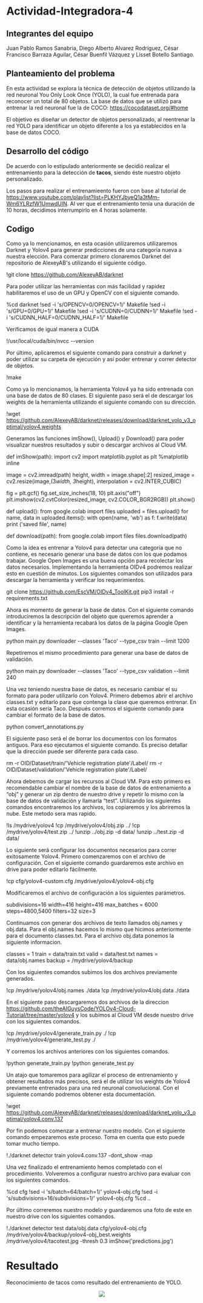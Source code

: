 # Actividad-Integradora-4
## Integrantes del equipo
Juan Pablo Ramos Sanabria, 
Diego Alberto Alvarez Rodríguez, 
César Francisco Barraza Aguilar, 
César Buenfil Vázquez y 
Lisset Botello Santiago.

## Planteamiento del problema 
En esta actividad se explora la técnica de detección de objetos utilizando la red neuronal You Only Look Once (YOLO), la cual fue entrenada para reconocer un total de 80 objetos. La base de datos que se utilizó para entrenar la red neuronal fue la de COCO: https://cocodataset.org/#home

El objetivo es diseñar un detector de objetos personalizado, al reentrenar la red YOLO para identificar un objeto diferente a los ya establecidos en la base de datos COCO.

## Desarrollo del código
De acuerdo con lo estipulado anteriormente se decidió realizar el entrenamiento para la detección de **tacos**, siendo éste nuestro objeto personalizado.

Los pasos para realizar el entrenamieento fueron con base al tutorial de https://www.youtube.com/playlist?list=PLKHYJbyeQ1a3tMm-Wm6YLRzfW1UmwdUIN. Al ver que el entrenamiento tenía una duración de 10 horas, decidimos interrumpirlo en 4 horas solamente.

## Codigo
Como ya lo mencionamos, en esta ocasión utilizaremos utilizaremos Darknet y Yolov4 para generar predicciones de una categoría nueva a nuestra elección. Para comenzar primero clonaremos Darknet del repositorio de AlexeyAB's utilizando el siguiente código.

!git clone https://github.com/AlexeyAB/darknet

Para poder utilizar las herramientas con más facilidad y rapidez habilitaremos el uso de un GPU y OpenCV con el siguiente comando.

%cd darknet
!sed -i 's/OPENCV=0/OPENCV=1/' Makefile
!sed -i 's/GPU=0/GPU=1/' Makefile
!sed -i 's/CUDNN=0/CUDNN=1/' Makefile
!sed -i 's/CUDNN_HALF=0/CUDNN_HALF=1/' Makefile

Verificamos de igual manera a CUDA

!/usr/local/cuda/bin/nvcc --version

Por último, aplicaremos el siguiente comando para construir a darknet y poder utilizar su carpeta de ejecución y así poder entrenar y correr detector de objetos.

!make

Como ya lo mencionamos, la herramienta Yolov4 ya ha sido entrenada con una base de datos de 80 clases. El siguiente paso será el de descargar los weights de la herramienta utilizando el siguiente comando con su dirección. 

!wget https://github.com/AlexeyAB/darknet/releases/download/darknet_yolo_v3_optimal/yolov4.weights

Generamos las funciones imShow(), Upload() y Download() para poder visualizar nuestros resultados y subir o descargar archivos al Cloud VM. 

def imShow(path):
  import cv2
  import matplotlib.pyplot as plt
  %matplotlib inline

  image = cv2.imread(path)
  height, width = image.shape[:2]
  resized_image = cv2.resize(image,(3*width, 3*height), interpolation = cv2.INTER_CUBIC)

  fig = plt.gcf()
  fig.set_size_inches(18, 10)
  plt.axis("off")
  plt.imshow(cv2.cvtColor(resized_image, cv2.COLOR_BGR2RGB))
  plt.show()

def upload():
  from google.colab import files
  uploaded = files.upload() 
  for name, data in uploaded.items():
    with open(name, 'wb') as f:
      f.write(data)
      print ('saved file', name)
  
def download(path):
  from google.colab import files
  files.download(path)

Como la idea es entrenar a Yolov4 para detectar una categoría que no contiene, es necesario generar una base de datos con los que podamos trabajar. Google Open Images es una buena opción para recolectar los datos necesarios. Implementando la herramienta OIDv4 podremos realizar esto en cuestión de minutos. Los siguientes comandos son utilizados para descargar la herramienta y verificar los requerimientos.

git clone https://github.com/EscVM/OIDv4_ToolKit.git
pip3 install -r requirements.txt

Ahora es momento de generar la base de datos. Con el siguiente comando introduciremos la descripción del objeto que queremos aprender a identificar y la herramienta recabará los datos de la página Google Open Images.

python main.py downloader --classes 'Taco' --type_csv train --limit 1200

Repetiremos el mismo procedimiento para generar una base de datos de validación. 

python main.py downloader --classes 'Taco' --type_csv validation --limit 240

Una vez teniendo nuestra base de datos, es necesario cambiar el su formato para poder utilizarlo con Yolov4. Primero debemos abrir el archivo classes.txt y editarlo para que contenga la clase que queremos entrenar. En esta ocasión sería Taco. Después corremos el siguiente comando para cambiar el formato de la base de datos. 

python convert_annotations.py

El siguiente paso será el de borrar los documentos con los formatos antiguos. Para eso ejecutamos el siguiente comando. Es preciso detallar que la dirección puede ser diferente para cada caso. 

rm -r OID/Dataset/train/'Vehicle registration plate'/Label/
rm -r OID/Dataset/validation/'Vehicle registration plate'/Label/

Ahora debemos de cargar los recursos al Cloud VM. Para esto primero es recomendable cambiar el nombre de la base de datos de entrenamiento a “obj” y generar un zip dentro de nuestro drive y repetir lo mismo con la base de datos de validación y llamarla “test”. Utilizando los siguientes comandos encontraremos los archivos, los copiaremos y los abriremos la nube. Este metodo sera mas rapido. 

!ls /mydrive/yolov4
!cp /mydrive/yolov4/obj.zip ../
!cp /mydrive/yolov4/test.zip ../
!unzip ../obj.zip -d data/
!unzip ../test.zip -d data/

Lo siguiente será configurar los documentos necesarios para correr exitosamente Yolov4. Primero comenzaremos con el archivo de configuración. Con el siguiente comando guardaremos este archivo en drive para poder editarlo fácilmente. 

!cp cfg/yolov4-custom.cfg /mydrive/yolov4/yolov4-obj.cfg

Modificaremos el archivo de configuración a los siguientes parámetros.

subdivisions=16
width=416
height=416
max_batches = 6000
steps=4800,5400
filters=32
size=3

Continuamos con generar dos archivos de texto llamados obj.names y obj.data. Para el obj.names hacemos lo mismo que hicimos anteriormente para el documento classes.txt. Para el archivo obj.data ponemos la siguiente informacion.

classes = 1
train = data/train.txt
valid = data/test.txt
names = data/obj.names
backup = /mydrive/yolov4/backup

Con los siguientes comandos subimos los dos archivos previamente generados.

!cp /mydrive/yolov4/obj.names ./data
!cp /mydrive/yolov4/obj.data  ./data

En el siguiente paso descargaremos dos archivos de la direccion https://github.com/theAIGuysCode/YOLOv4-Cloud-Tutorial/tree/master/yolov4 y los subimos al Cloud VM desde nuestro drive con los siguientes comandos.

!cp /mydrive/yolov4/generate_train.py ./
!cp /mydrive/yolov4/generate_test.py ./

Y corremos los archivos anteriores con los siguientes comandos. 

!python generate_train.py
!python generate_test.py

Un atajo que tomaremos para agilizar el proceso de entrenamiento y obtener resultados más precisos, será el de utilizar los weights de Yolov4 previamente entrenados para una red neuronal convolucional. Con el siguiente comando podremos obtener esta documentación. 

!wget https://github.com/AlexeyAB/darknet/releases/download/darknet_yolo_v3_optimal/yolov4.conv.137

Por fin podemos comenzar a entrenar nuestro modelo. Con el siguiente comando empezaremos este proceso. Toma en cuenta que esto puede tomar mucho tiempo. 

!./darknet detector train <path to obj.data> <path to custom config> yolov4.conv.137 -dont_show -map
 
Una vez finalizado el entrenamiento hemos completado con el procedimiento. Volveremos a configurar nuestro archivo para evaluar con los siguientes comandos.
 
%cd cfg
!sed -i 's/batch=64/batch=1/' yolov4-obj.cfg
!sed -i 's/subdivisions=16/subdivisions=1/' yolov4-obj.cfg
%cd ..

Por último correremos nuestro modelo y guardaremos una foto de este en nuestro drive con los siguientes comandos. 

!./darknet detector test data/obj.data cfg/yolov4-obj.cfg /mydrive/yolov4/backup/yolov4-obj_best.weights /mydrive/yolov4/tacotest.jpg -thresh 0.3
imShow('predictions.jpg')


# Resultado
Reconocimiento de tacos como resultado del entrenamiento de YOLO.
 <p align="center">
  <img src="https://github.com/LissetB-San/Actividad-Integradora-4/blob/master/resultado.jpg">
</p>
